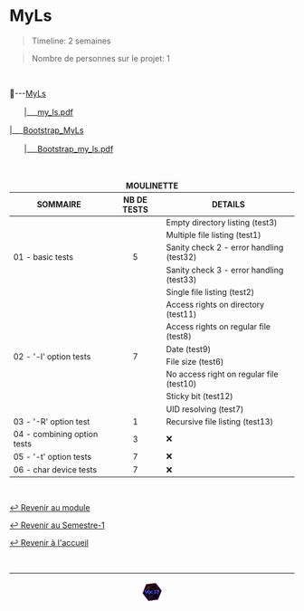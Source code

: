 # MyLs

> Timeline: 2 semaines

> Nombre de personnes sur le projet: 1

<br>

📂---[MyLs](https://github.com/Studio-17/Epitech-Subjects/tree/main/Semester-1/B-PSU-100/My_ls/MyLs)

ㅤㅤ|\_\_\_[my_ls.pdf](https://github.com/Studio-17/Epitech-Subjects/blob/main/Semester-1/B-PSU-100/My_ls/MyLs/my_ls.pdf)

|\_\_\_[Bootstrap_MyLs](https://github.com/Studio-17/Epitech-Subjects/tree/main/Semester-1/B-PSU-100/My_ls/Bootstrap_MyLs)

ㅤㅤ|\_\_\_[Bootstrap_my_ls.pdf](https://github.com/Studio-17/Epitech-Subjects/blob/main/Semester-1/B-PSU-100/My_ls/Bootstrap_MyLs/my_ls_bootstrap.pdf)

<br>

<table align="center">
    <thead>
    <tr>
            <td colspan="3" align="center"><strong>MOULINETTE</strong></td>
    </tr>
        <tr>
            <th>SOMMAIRE</th>
            <th>NB DE TESTS</th>
            <th>DETAILS</th>
        </tr>
    </thead>
    <tbody>
        <tr>
            <td rowspan="5">01 - basic tests</td>
            <td rowspan="5" style="text-align: center;">5</td>
            <td>Empty directory listing (test3)</td>
        </tr>
        <tr>
            <td>Multiple file listing (test1)</td>
        </tr>
        <tr>
            <td>Sanity check 2 - error handling (test32)</td>
        </tr>
        <tr>
            <td>Sanity check 3 - error handling (test33)</td>
        </tr>
        <tr>
            <td>Single file listing (test2)</td>
        </tr>
        <tr>
            <td rowspan="7">02 - '-l' option tests</td>
            <td rowspan="7" style="text-align: center;">7</td>
            <td>Access rights on directory (test11)</td>
        </tr>
        <tr>
            <td>Access rights on regular file (test8)</td>
        </tr>
        <tr>
            <td>Date (test9)</td>
        </tr>
        <tr>
            <td>File size (test6)</td>
        </tr>
        <tr>
            <td>No access right on regular file (test10)</td>
        </tr>
        <tr>
            <td>Sticky bit (test12)</td>
        </tr>
        <tr>
            <td>UID resolving (test7)</td>
        </tr>
        <tr>
            <td rowspan="1">03 - '-R' option test</td>
            <td rowspan="1" style="text-align: center;">1</td>
            <td>Recursive file listing (test13)</td>
        </tr>
        <tr>
            <td rowspan="1">04 - combining option tests</td>
            <td rowspan="1" style="text-align: center;">3</td>
            <td>❌</td>
        </tr>
        <tr>
            <td rowspan="1">05 - '-t' option tests</td>
            <td rowspan="1" style="text-align: center;">7</td>
            <td>❌</td>
        </tr>
        <tr>
            <td rowspan="1">06 - char device tests</td>
            <td rowspan="1" style="text-align: center;">7</td>
            <td>❌</td>
        </tr>
    </tbody>
</table>

<br>

[↩️ Revenir au module](https://github.com/Studio-17/Epitech-Subjects/tree/main/Semester-1/B-PSU-100)

[↩️ Revenir au Semestre-1](https://github.com/Studio-17/Epitech-Subjects/tree/main/Semester-1)

[↩️ Revenir à l'accueil](https://github.com/Studio-17/Epitech-Subjects)

<br>

---

<div align="center">

<a href="https://github.com/Studio-17" target="_blank"><img src="../../../assets/voc17.gif" width="40"></a>

</div>
